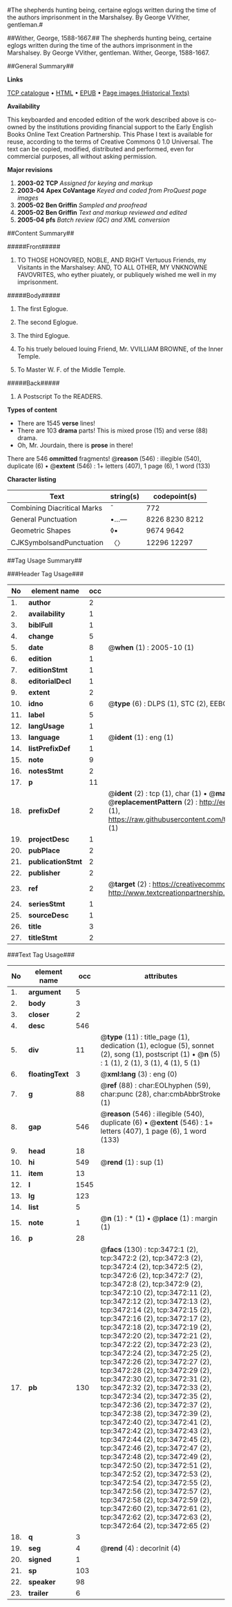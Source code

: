 #The shepherds hunting being, certaine eglogs written during the time of the authors imprisonment in the Marshalsey. By George VVither, gentleman.#

##Wither, George, 1588-1667.##
The shepherds hunting being, certaine eglogs written during the time of the authors imprisonment in the Marshalsey. By George VVither, gentleman.
Wither, George, 1588-1667.

##General Summary##

**Links**

[TCP catalogue](http://www.ota.ox.ac.uk/tcp/)  • 
[HTML](http://tei.it.ox.ac.uk/tcp/Texts-HTML/free/A15/A15656.html)  • 
[EPUB](http://tei.it.ox.ac.uk/tcp/Texts-EPUB/free/A15/A15656.epub) • 
[Page images (Historical Texts)](https://data.historicaltexts.jisc.ac.uk/view?pubId=eebo-99839076e&pageId=eebo-99839076e-3472-1)

**Availability**

This keyboarded and encoded edition of the
	       work described above is co-owned by the institutions
	       providing financial support to the Early English Books
	       Online Text Creation Partnership. This Phase I text is
	       available for reuse, according to the terms of Creative
	       Commons 0 1.0 Universal. The text can be copied,
	       modified, distributed and performed, even for
	       commercial purposes, all without asking permission.

**Major revisions**

1. __2003-02__ __TCP__ *Assigned for keying and markup*
1. __2003-04__ __Apex CoVantage__ *Keyed and coded from ProQuest page images*
1. __2005-02__ __Ben Griffin__ *Sampled and proofread*
1. __2005-02__ __Ben Griffin__ *Text and markup reviewed and edited*
1. __2005-04__ __pfs__ *Batch review (QC) and XML conversion*

##Content Summary##

#####Front#####

1. TO THOSE HONOVRED, NOBLE, AND RIGHT Vertuous Friends, my Visitants in the Marshalsey: AND, TO ALL OTHER, MY VNKNOWNE FAVOVRITES, who eyther piuately, or publiquely wished me well in my imprisonment.

#####Body#####

1. The first Eglogue.

1. The second Eglogue.

1. The third Eglogue.

1. To his truely beloued louing Friend, Mr. VVILLIAM BROWNE, of the Inner Temple.

1. To Master W. F. of the Middle Temple.

#####Back#####

1. A Postscript To the READERS.

**Types of content**

  * There are 1545 **verse** lines!
  * There are 103 **drama** parts! This is mixed prose (15) and verse (88) drama.
  * Oh, Mr. Jourdain, there is **prose** in there!

There are 546 **ommitted** fragments! 
 @__reason__ (546) : illegible (540), duplicate (6)  •  @__extent__ (546) : 1+ letters (407), 1 page (6), 1 word (133)

**Character listing**


|Text|string(s)|codepoint(s)|
|---|---|---|
|Combining             Diacritical Marks|̄|772|
|General Punctuation|•…—|8226 8230 8212|
|Geometric Shapes|◊▪|9674 9642|
|CJKSymbolsandPunctuation|〈〉|12296 12297|

##Tag Usage Summary##

###Header Tag Usage###

|No|element name|occ|attributes|
|---|---|---|---|
|1.|__author__|2||
|2.|__availability__|1||
|3.|__biblFull__|1||
|4.|__change__|5||
|5.|__date__|8| @__when__ (1) : 2005-10 (1)|
|6.|__edition__|1||
|7.|__editionStmt__|1||
|8.|__editorialDecl__|1||
|9.|__extent__|2||
|10.|__idno__|6| @__type__ (6) : DLPS (1), STC (2), EEBO-CITATION (1), PROQUEST (1), VID (1)|
|11.|__label__|5||
|12.|__langUsage__|1||
|13.|__language__|1| @__ident__ (1) : eng (1)|
|14.|__listPrefixDef__|1||
|15.|__note__|9||
|16.|__notesStmt__|2||
|17.|__p__|11||
|18.|__prefixDef__|2| @__ident__ (2) : tcp (1), char (1)  •  @__matchPattern__ (2) : ([0-9\-]+):([0-9IVX]+) (1), (.+) (1)  •  @__replacementPattern__ (2) : http://eebo.chadwyck.com/downloadtiff?vid=$1&page=$2 (1), https://raw.githubusercontent.com/textcreationpartnership/Texts/master/tcpchars.xml#$1 (1)|
|19.|__projectDesc__|1||
|20.|__pubPlace__|2||
|21.|__publicationStmt__|2||
|22.|__publisher__|2||
|23.|__ref__|2| @__target__ (2) : https://creativecommons.org/publicdomain/zero/1.0/ (1), http://www.textcreationpartnership.org/docs/. (1)|
|24.|__seriesStmt__|1||
|25.|__sourceDesc__|1||
|26.|__title__|3||
|27.|__titleStmt__|2||


###Text Tag Usage###

|No|element name|occ|attributes|
|---|---|---|---|
|1.|__argument__|5||
|2.|__body__|3||
|3.|__closer__|2||
|4.|__desc__|546||
|5.|__div__|11| @__type__ (11) : title_page (1), dedication (1), eclogue (5), sonnet (2), song (1), postscript (1)  •  @__n__ (5) : 1 (1), 2 (1), 3 (1), 4 (1), 5 (1)|
|6.|__floatingText__|3| @__xml:lang__ (3) : eng (0)|
|7.|__g__|88| @__ref__ (88) : char:EOLhyphen (59), char:punc (28), char:cmbAbbrStroke (1)|
|8.|__gap__|546| @__reason__ (546) : illegible (540), duplicate (6)  •  @__extent__ (546) : 1+ letters (407), 1 page (6), 1 word (133)|
|9.|__head__|18||
|10.|__hi__|549| @__rend__ (1) : sup (1)|
|11.|__item__|13||
|12.|__l__|1545||
|13.|__lg__|123||
|14.|__list__|5||
|15.|__note__|1| @__n__ (1) : * (1)  •  @__place__ (1) : margin (1)|
|16.|__p__|28||
|17.|__pb__|130| @__facs__ (130) : tcp:3472:1 (2), tcp:3472:2 (2), tcp:3472:3 (2), tcp:3472:4 (2), tcp:3472:5 (2), tcp:3472:6 (2), tcp:3472:7 (2), tcp:3472:8 (2), tcp:3472:9 (2), tcp:3472:10 (2), tcp:3472:11 (2), tcp:3472:12 (2), tcp:3472:13 (2), tcp:3472:14 (2), tcp:3472:15 (2), tcp:3472:16 (2), tcp:3472:17 (2), tcp:3472:18 (2), tcp:3472:19 (2), tcp:3472:20 (2), tcp:3472:21 (2), tcp:3472:22 (2), tcp:3472:23 (2), tcp:3472:24 (2), tcp:3472:25 (2), tcp:3472:26 (2), tcp:3472:27 (2), tcp:3472:28 (2), tcp:3472:29 (2), tcp:3472:30 (2), tcp:3472:31 (2), tcp:3472:32 (2), tcp:3472:33 (2), tcp:3472:34 (2), tcp:3472:35 (2), tcp:3472:36 (2), tcp:3472:37 (2), tcp:3472:38 (2), tcp:3472:39 (2), tcp:3472:40 (2), tcp:3472:41 (2), tcp:3472:42 (2), tcp:3472:43 (2), tcp:3472:44 (2), tcp:3472:45 (2), tcp:3472:46 (2), tcp:3472:47 (2), tcp:3472:48 (2), tcp:3472:49 (2), tcp:3472:50 (2), tcp:3472:51 (2), tcp:3472:52 (2), tcp:3472:53 (2), tcp:3472:54 (2), tcp:3472:55 (2), tcp:3472:56 (2), tcp:3472:57 (2), tcp:3472:58 (2), tcp:3472:59 (2), tcp:3472:60 (2), tcp:3472:61 (2), tcp:3472:62 (2), tcp:3472:63 (2), tcp:3472:64 (2), tcp:3472:65 (2)|
|18.|__q__|3||
|19.|__seg__|4| @__rend__ (4) : decorInit (4)|
|20.|__signed__|1||
|21.|__sp__|103||
|22.|__speaker__|98||
|23.|__trailer__|6||
